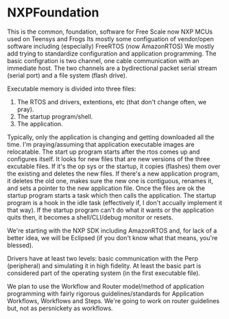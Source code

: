 # NXPFoundation
This is the common, foundation, software for Free Scale now NXP MCUs used on Teensys and Frogs
Its mostly some configuation of vendor/open software including (especially) FreeRTOS (now AmazonRTOS)
We mostly add trying to standardize configuration and application programming. 
The basic configration is two channel, one cable communication with an immediate host. 
The two channels are a bydirectional packet serial stream (serial port) and a file system (flash drive).

Executable memory is divided into three files: 
1) The RTOS and drivers, extentions, etc (that don't change often, we pray).
2) The startup program/shell.
3) The application.

Typically, only the application is changing and getting downloaded all the time.
I'm praying/assuming that application executable images are relocatable.
The start up program starts after the rtos comes up and configures itself. It looks for new files that are new versions of the three excutable files. If it's the op sys or the startup, it copies (flashes) them over the existing and deletes the new files. If there's a new application program, it deletes the old one, makes sure the new one is contiguous, renames it, and sets a pointer to the new application file.
Once the files are ok the startup program starts a task which then calls the application.
The startup program is a hook in the idle task (effectively if, I don't accually implement it that way).
If the startup program can't do what it wants or the application quits then, it becomes a shell/CLI/debug monitor or resets.

We're starting with the NXP SDK including AmazonRTOS and, for lack of a better idea, we will be Eclipsed (if you don't know what that means, you're blessed).

Drivers have at least two levels: basic communication with the Perp (peripheral) and simulating it in high fidelity. At least the basic part is considered part of the operating system (in the first executable file).

We plan to use the Workflow and Router model/method of application programming with fairly rigorous guidelines/standards for Application Workflows, Workflows and Steps. We're going to work on router guidelines but, not as persnickety as workflows.
